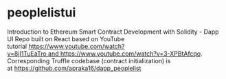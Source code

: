 # peoplelistui
Introduction to Ethereum Smart Contract Development with Solidity - Dapp UI Repo built on React based on YouTube tutorial https://www.youtube.com/watch?v=8jI1TuEaTro and https://www.youtube.com/watch?v=3-XPBtAfcqo. Corresponding Truffle codebase (contract initialization) is at https://github.com/apraka16/dapp_peoplelist
